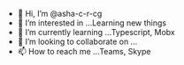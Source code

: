 - 👋 Hi, I’m @asha-c-r-cg
- 👀 I’m interested in ...Learning new things
- 🌱 I’m currently learning ...Typescript, Mobx
- 💞️ I’m looking to collaborate on ...
- 📫 How to reach me ...Teams, Skype

<!---
asha-c-r-cg/asha-c-r-cg is a ✨ special ✨ repository because its `README.md` (this file) appears on your GitHub profile.
You can click the Preview link to take a look at your changes.
--->
